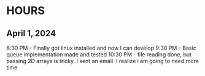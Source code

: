 # HOURS

## April 1, 2024
8:30 PM - Finally got linux installed and now I can develop
9:30 PM - Basic queue implementation made and tested
10:30 PM - file reading done, but passing 2D arrays is tricky. I sent an email. I realize i am going to need more time